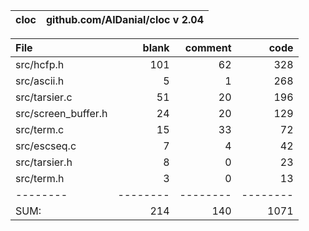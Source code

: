 cloc|github.com/AlDanial/cloc v 2.04
--- | ---

File|blank|comment|code
:-------|-------:|-------:|-------:
src/hcfp.h|101|62|328
src/ascii.h|5|1|268
src/tarsier.c|51|20|196
src/screen_buffer.h|24|20|129
src/term.c|15|33|72
src/escseq.c|7|4|42
src/tarsier.h|8|0|23
src/term.h|3|0|13
--------|--------|--------|--------
SUM:|214|140|1071
